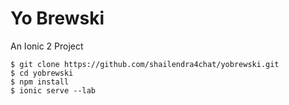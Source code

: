 # Yo Brewski

An Ionic 2 Project

```
$ git clone https://github.com/shailendra4chat/yobrewski.git
$ cd yobrewski
$ npm install
$ ionic serve --lab
```

